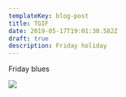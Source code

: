 ```yaml
---
templateKey: blog-post
title: TGIF
date: 2019-05-17T19:01:30.582Z
draft: true
description: Friday holiday
---
```

Friday blues

![](/img/android-chrome-192x192.png)
